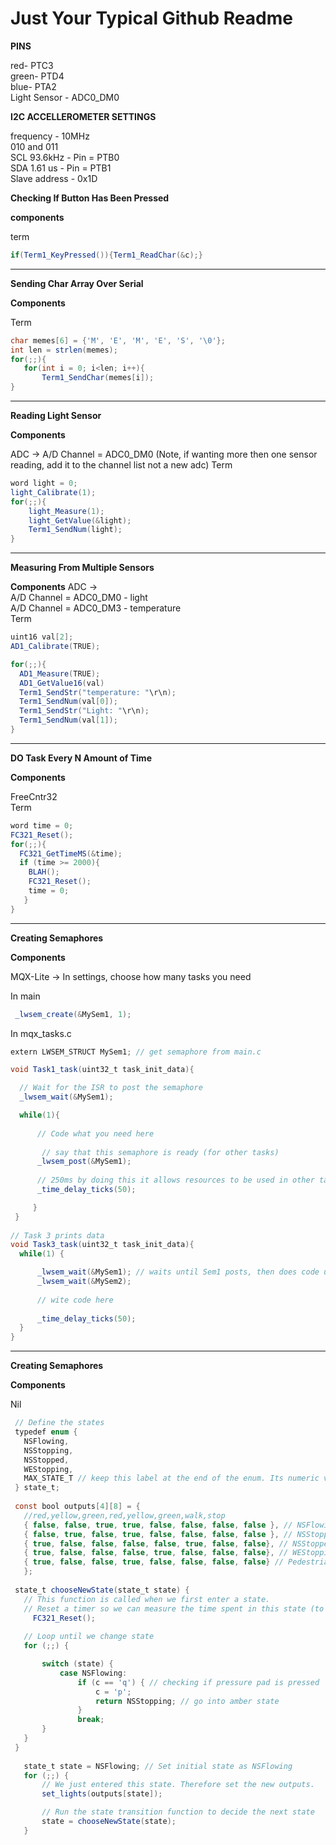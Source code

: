 # Just Your Typical Github Readme 


**PINS**

red-   PTC3 <br>
green- PTD4 <br>
blue-  PTA2 <br>
Light Sensor - ADC0_DM0


**I2C ACCELLEROMETER SETTINGS**

frequency - 10MHz <br>
010 and 011 <br>
SCL 93.6kHz  - Pin = PTB0 <br>
SDA 1.61 us  - Pin = PTB1 <br>
Slave address - 0x1D <br>

**Checking If Button Has Been Pressed**

**components** 

term
```java
if(Term1_KeyPressed()){Term1_ReadChar(&c);}
```

---------------------------------------------
**Sending Char Array Over Serial**

**Components**

Term
   ```JAVA
  char memes[6] = {'M', 'E', 'M', 'E', 'S', '\0'};
  int len = strlen(memes);
  for(;;){
	  for(int i = 0; i<len; i++){
		  Term1_SendChar(memes[i]);
  }
  ```
---------------------------------------------
  
  **Reading Light Sensor**
  
  **Components**
  
  ADC -> A/D Channel = ADC0_DM0 (Note, if wanting more then one sensor reading, add it to the channel list not a new adc) 
  Term
  
  ```java
  word light = 0;
  light_Calibrate(1);
  for(;;){
	  light_Measure(1);
	  light_GetValue(&light);
	  Term1_SendNum(light);
  }
  ```
  
  ------------------------------------------
  
  **Measuring From Multiple Sensors**
  
  **Components**
  ADC -> <br>
  A/D Channel = ADC0_DM0 - light <br>
  A/D Channel = ADC0_DM3 - temperature <br>
  Term
  
```java
uint16 val[2];
AD1_Calibrate(TRUE);

for(;;){
  AD1_Measure(TRUE);
  AD1_GetValue16(val)
  Term1_SendStr("temperature: "\r\n);
  Term1_SendNum(val[0]);
  Term1_SendStr("Light: "\r\n);
  Term1_SendNum(val[1]);
}
```

--------------------------------------------

**DO Task Every N Amount of Time**

**Components**

FreeCntr32<br>
Term

```JAVA
word time = 0;
FC321_Reset();
for(;;){
  FC321_GetTimeMS(&time);
  if (time >= 2000){
    BLAH();
    FC321_Reset();
    time = 0;
   }
}
```
---------------------------------------------
  
  **Creating Semaphores**
  
  **Components**
  
  MQX-Lite -> In settings, choose how many tasks you need
  
  In main
  ```java
   _lwsem_create(&MySem1, 1);
  ```
  In mqx_tasks.c
  ```java
  extern LWSEM_STRUCT MySem1; // get semaphore from main.c
  
  void Task1_task(uint32_t task_init_data){

	// Wait for the ISR to post the semaphore
	_lwsem_wait(&MySem1);

	while(1){
		
		// Code what you need here
		
		 // say that this semaphore is ready (for other tasks)
		_lwsem_post(&MySem1);
		
		// 250ms by doing this it allows resources to be used in other tasks
		_time_delay_ticks(50);

       }
   }
   
// Task 3 prints data
void Task3_task(uint32_t task_init_data){
	while(1) {

		_lwsem_wait(&MySem1); // waits until Sem1 posts, then does code underneath
		_lwsem_wait(&MySem2);
	
		// wite code here
		
		_time_delay_ticks(50);
	}
}
  ```
  
------------------------------------------

  **Creating Semaphores**
  
  **Components**

  Nil
 ```java 
  // Define the states
  typedef enum {
	NSFlowing,
	NSStopping,
	NSStopped,
	WEStopping,
	MAX_STATE_T // keep this label at the end of the enum. Its numeric value indicates the number of legal states.
  } state_t;
  
  const bool outputs[4][8] = {
	//red,yellow,green,red,yellow,green,walk,stop
	{ false, false, true, true, false, false, false, false }, // NSFlowing
	{ false, true, false, true, false, false, false, false }, // NSStopping
	{ true, false, false, false, false, true, false, false}, // NSStopped
	{ true, false, false, false, true, false, false, false}, // WEStopping
	{ true, false, false, true, false, false, false, false} // Pedestrians
	};
	
  state_t chooseNewState(state_t state) {
  	// This function is called when we first enter a state.
  	// Reset a timer so we can measure the time spent in this state (to handle timeout events)
	  FC321_Reset();
	  
  	// Loop until we change state
  	for (;;) {	

  		switch (state) {
			case NSFlowing:
				if (c == 'q') { // checking if pressure pad is pressed
					c = 'p';
					return NSStopping; // go into amber state
				}
				break;
  		}
  	}
  }
  
  	state_t state = NSFlowing; // Set initial state as NSFlowing
	for (;;) {
		// We just entered this state. Therefore set the new outputs.
		set_lights(outputs[state]);

		// Run the state transition function to decide the next state
		state = chooseNewState(state);
	}
  
```
